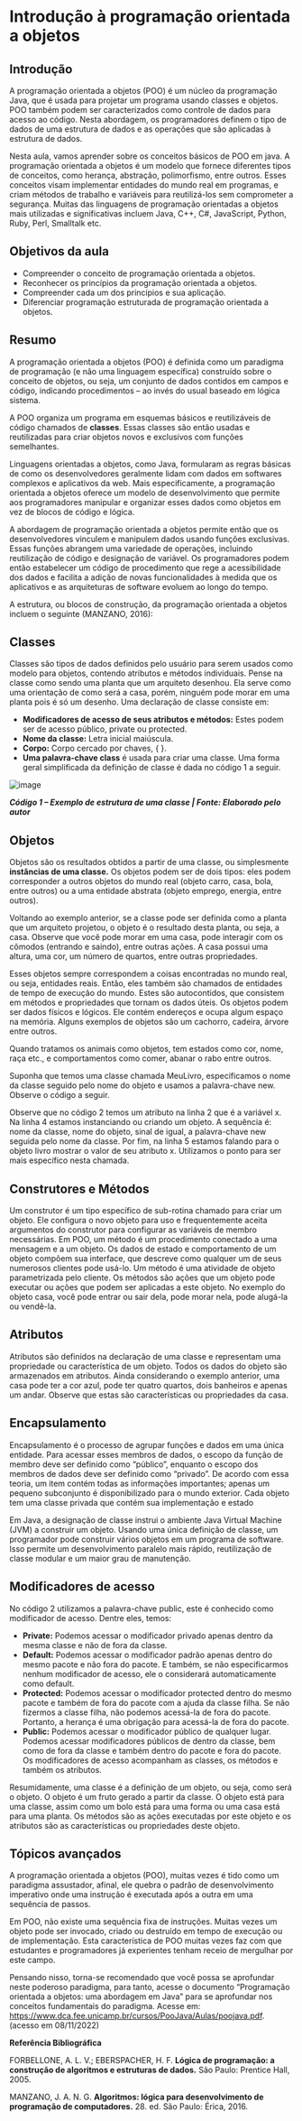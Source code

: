 # **Introdução à programação orientada a objetos**
## **Introdução**

A programação orientada a objetos (POO) é um núcleo da programação Java, que é usada para projetar um programa usando classes e objetos. POO também podem ser caracterizados como controle de dados para acesso ao código. Nesta abordagem, os programadores definem o tipo de dados de uma estrutura de dados e as operações que são aplicadas à estrutura de dados.

Nesta aula, vamos aprender sobre os conceitos básicos de POO em java. A programação orientada a objetos é um modelo que fornece diferentes tipos de conceitos, como herança, abstração, polimorfismo, entre outros. Esses conceitos visam implementar entidades do mundo real em programas, e criam métodos de trabalho e variáveis ​​para reutilizá-los sem comprometer a segurança. Muitas das linguagens de programação orientadas a objetos mais utilizadas e significativas incluem Java, C++, C#, JavaScript, Python, Ruby, Perl, Smalltalk etc.

## **Objetivos da aula**

* Compreender o conceito de programação orientada a objetos.
* Reconhecer os princípios da programação orientada a objetos.
* Compreender cada um dos princípios e sua aplicação.
* Diferenciar programação estruturada de programação orientada a objetos.

## **Resumo**

A programação orientada a objetos (POO) é definida como um paradigma de programação (e não uma linguagem específica) construído sobre o conceito de objetos, ou seja, um conjunto de dados contidos em campos e código, indicando procedimentos – ao invés do usual baseado em lógica sistema.

A POO organiza um programa em esquemas básicos e reutilizáveis de código chamados de **classes**. Essas classes são então usadas e reutilizadas para criar objetos novos e exclusivos com funções semelhantes.

Linguagens orientadas a objetos, como Java, formularam as regras básicas de como os desenvolvedores geralmente lidam com dados em softwares complexos e aplicativos da web. Mais especificamente, a programação orientada a objetos oferece um modelo de desenvolvimento que permite aos programadores manipular e organizar esses dados como objetos em vez de blocos de código e lógica.

A abordagem de programação orientada a objetos permite então que os desenvolvedores vinculem e manipulem dados usando funções exclusivas. Essas funções abrangem uma variedade de operações, incluindo reutilização de código e designação de variável. Os programadores podem então estabelecer um código de procedimento que rege a acessibilidade dos dados e facilita a adição de novas funcionalidades à medida que os aplicativos e as arquiteturas de software evoluem ao longo do tempo.

A estrutura, ou blocos de construção, da programação orientada a objetos incluem o seguinte (MANZANO, 2016):

## **Classes**

Classes são tipos de dados definidos pelo usuário para serem usados como modelo para objetos, contendo atributos e métodos individuais. Pense na classe como sendo uma planta que um arquiteto desenhou. Ela serve como uma orientação de como será a casa, porém, ninguém pode morar em uma planta pois é só um desenho. Uma declaração de classe consiste em:

* **Modificadores de acesso de seus atributos e métodos:** Estes podem ser de acesso público, private ou protected.
* **Nome da classe:** Letra inicial maiúscula.
* **Corpo:** Corpo cercado por chaves, { }.
* **Uma palavra-chave class** é usada para criar uma classe. Uma forma geral simplificada da definição de classe é dada no código 1 a seguir.

![image](https://user-images.githubusercontent.com/125761885/223311974-eb31abcf-e4a1-44b5-a695-bc1334408206.png)

_**Código 1 – Exemplo de estrutura de uma classe | Fonte: Elaborado pelo autor**_


## **Objetos**

Objetos são os resultados obtidos a partir de uma classe, ou simplesmente **instâncias de uma classe.** Os objetos podem ser de dois tipos: eles podem corresponder a outros objetos do mundo real (objeto carro, casa, bola, entre outros) ou a uma entidade abstrata (objeto emprego, energia, entre outros).

Voltando ao exemplo anterior, se a classe pode ser definida como a planta que um arquiteto projetou, o objeto é o resultado desta planta, ou seja, a casa. Observe que você pode morar em uma casa, pode interagir com os cômodos (entrando e saindo), entre outras ações. A casa possui uma altura, uma cor, um número de quartos, entre outras propriedades.

Esses objetos sempre correspondem a coisas encontradas no mundo real, ou seja, entidades reais. Então, eles também são chamados de entidades de tempo de execução do mundo. Estes são autocontidos, que consistem em métodos e propriedades que tornam os dados úteis. Os objetos podem ser dados físicos e lógicos. Ele contém endereços e ocupa algum espaço na memória. Alguns exemplos de objetos são um cachorro, cadeira, árvore entre outros.

Quando tratamos os animais como objetos, tem estados como cor, nome, raça etc., e comportamentos como comer, abanar o rabo entre outros.

Suponha que temos uma classe chamada MeuLivro, especificamos o nome da classe seguido pelo nome do objeto e usamos a palavra-chave new. Observe o código a seguir.





Observe que no código 2 temos um atributo na linha 2 que é a variável x. Na linha 4 estamos instanciando ou criando um objeto. A sequência é: nome da classe, nome do objeto, sinal de igual, a palavra-chave new seguida pelo nome da classe. Por fim, na linha 5 estamos falando para o objeto livro mostrar o valor de seu atributo x. Utilizamos o ponto para ser mais específico nesta chamada.

## **Construtores e Métodos**

Um construtor é um tipo específico de sub-rotina chamado para criar um objeto. Ele configura o novo objeto para uso e frequentemente aceita argumentos do construtor para configurar as variáveis ​​de membro necessárias. Em POO, um método é um procedimento conectado a uma mensagem e a um objeto. Os dados de estado e comportamento de um objeto compõem sua interface, que descreve como qualquer um de seus numerosos clientes pode usá-lo. Um método é uma atividade de objeto parametrizada pelo cliente. Os métodos são ações que um objeto pode executar ou ações que podem ser aplicadas a este objeto. No exemplo do objeto casa, você pode entrar ou sair dela, pode morar nela, pode alugá-la ou vendê-la.



## **Atributos**

Atributos são definidos na declaração de uma classe e representam uma propriedade ou característica de um objeto. Todos os dados do objeto são armazenados em atributos. Ainda considerando o exemplo anterior, uma casa pode ter a cor azul, pode ter quatro quartos, dois banheiros e apenas um andar. Observe que estas são características ou propriedades da casa.



## **Encapsulamento**

Encapsulamento é o processo de agrupar funções e dados em uma única entidade. Para acessar esses membros de dados, o escopo da função de membro deve ser definido como “público”, enquanto o escopo dos membros de dados deve ser definido como “privado”. De acordo com essa teoria, um item contém todas as informações importantes; apenas um pequeno subconjunto é disponibilizado para o mundo exterior. Cada objeto tem uma classe privada que contém sua implementação e estado

Em Java, a designação de classe instrui o ambiente Java Virtual Machine (JVM) a construir um objeto. Usando uma única definição de classe, um programador pode construir vários objetos em um programa de software. Isso permite um desenvolvimento paralelo mais rápido, reutilização de classe modular e um maior grau de manutenção.



## **Modificadores de acesso**

No código 2 utilizamos a palavra-chave public, este é conhecido como modificador de acesso. Dentre eles, temos:

* **Private:** Podemos acessar o modificador privado apenas dentro da mesma classe e não de fora da classe.
* **Default:** Podemos acessar o modificador padrão apenas dentro do mesmo pacote e não fora do pacote. E também, se não especificarmos nenhum modificador de acesso, ele o considerará automaticamente como default.
* **Protected:** Podemos acessar o modificador protected dentro do mesmo pacote e também de fora do pacote com a ajuda da classe filha. Se não fizermos a classe filha, não podemos acessá-la de fora do pacote. Portanto, a herança é uma obrigação para acessá-la de fora do pacote.
* **Public:** Podemos acessar o modificador público de qualquer lugar. Podemos acessar modificadores públicos de dentro da classe, bem como de fora da classe e também dentro do pacote e fora do pacote.
Os modificadores de acesso acompanham as classes, os métodos e também os atributos.

Resumidamente, uma classe é a definição de um objeto, ou seja, como será o objeto. O objeto é um fruto gerado a partir da classe. O objeto está para uma classe, assim como um bolo está para uma forma ou uma casa está para uma planta. Os métodos são as ações executadas por este objeto e os atributos são as características ou propriedades deste objeto.

## **Tópicos avançados**

A programação orientada a objetos (POO), muitas vezes é tido como um paradigma assustador, afinal, ele quebra o padrão de desenvolvimento imperativo onde uma instrução é executada após a outra em uma sequência de passos.

Em POO, não existe uma sequência fixa de instruções. Muitas vezes um objeto pode ser invocado, criado ou destruído em tempo de execução ou de implementação. Esta característica de POO muitas vezes faz com que estudantes e programadores já experientes tenham receio de mergulhar por este campo.

Pensando nisso, torna-se recomendado que você possa se aprofundar neste poderoso paradigma, para tanto, acesse o documento “Programação orientada a objetos: uma abordagem em Java” para se aprofundar nos conceitos fundamentais do paradigma. Acesse em: <https://www.dca.fee.unicamp.br/cursos/PooJava/Aulas/poojava.pdf>. (acesso em 08/11/2022)


**Referência Bibliográfica**

FORBELLONE, A. L. V.; EBERSPACHER, H. F. **Lógica de programação: a construção de algoritmos e estruturas de dados.** São Paulo: Prentice Hall, 2005.

MANZANO, J. A. N. G. **Algoritmos: lógica para desenvolvimento de programação de computadores.** 28. ed. São Paulo: Érica, 2016.
